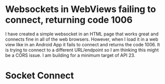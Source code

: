 
# Websockets in WebViews failing to connect, returning code 1006

I have created a simple websocket in an HTML page that works great and connects fine in all of the web browsers. However, when I load it in a web view like in an Android App it fails to connect and returns the code 1006.  It is trying to connect to a different URL/endpoint so I am thinking this might be a CORS issue. I am building for a minimum target of API 23.
<!DOCTYPE html>
<html>
<body>
<h1>Socket Connect</h1>
<div id="container"></div>
</body>
<script>
    const div = document.getElementById('container');

    try {
        console.log('connect');
        var ws = new WebSocket('wss://anotherserver.com:3000');
        ws.binaryType = 'arraybuffer';
    }
    catch (err) {

    }
    ws.onerror = function (error) {
        // error is always blank
        console.log('error');
    };
    ws.onopen = function () {
        div.textContent = 'Opened';
        console.log('opened');
    };
     ws.onclose = function (error) {
        //  always = 1006
        div.textContent = error.code;
        console.log(error.code);
    };
    
    </script>

</html> 

I have read a few other posts about setting some options in my code and I have done that. See here
    myWebView.getSettings().setAppCacheEnabled(true);
    myWebView.getSettings().setDatabaseEnabled(true);
    myWebView.getSettings().setDomStorageEnabled(true);
    myWebView.getSettings().setCacheMode(currentCacheMode); /* use cache if not expired */
    myWebView.getSettings().setJavaScriptEnabled(true);

I have set cleartext in my manifest as well

        